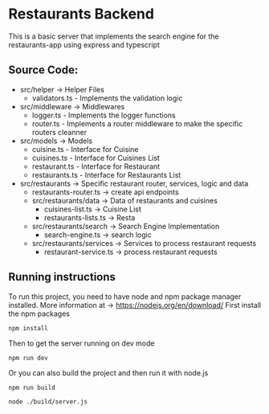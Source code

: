 # Restaurants Backend

This is a basic server that implements the search engine for the restaurants-app using express and typescript 

## Source Code:

* src/helper -> Helper Files
    * validators.ts - Implements the validation logic
* src/middleware -> Middlewares
    * logger.ts - Implements the logger functions
    * router.ts - Implements a router middleware to make the specific routers cleanner
* src/models -> Models
    * cuisine.ts - Interface for Cuisine
    * cuisines.ts - Interface for Cuisines List
    * restaurant.ts - Interface for Restaurant
    * restaurants.ts - Interface for Restaurants List
* src/restaurants -> Specific restaurant router, services, logic and data
    * restaurants-router.ts -> create api endpoints
    * src/restaurants/data -> Data of restaurants and cuisines
        * cuisines-list.ts -> Cuisine List
        * restaurants-lists.ts -> Resta
    * src/restaurants/search -> Search Engine Implementation
        * search-engine.ts -> search logic
    * src/restaurants/services -> Services to process restaurant requests
        * restaurant-service.ts -> process restaurant requests

## Running instructions

To run this project, you need to have node and npm package manager installed. More information at -> https://nodejs.org/en/download/
First install the npm packages

`npm install`

Then to get the server running on dev mode

`npm run dev`

Or you can also build the project and then run it with node.js

`npm run build`

`node ./build/server.js`